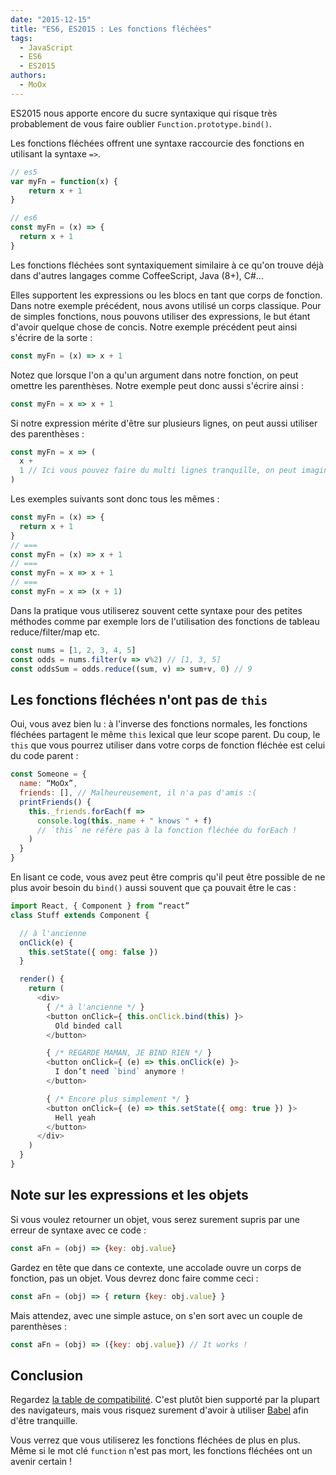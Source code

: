```yaml
---
date: "2015-12-15"
title: "ES6, ES2015 : Les fonctions fléchées"
tags:
  - JavaScript
  - ES6
  - ES2015
authors:
  - MoOx
---
```


ES2015 nous apporte encore du sucre syntaxique qui risque très probablement de
vous faire oublier ``Function.prototype.bind()``.

Les fonctions fléchées offrent une syntaxe raccourcie des fonctions en utilisant
la syntaxe `=>`.

```js
// es5
var myFn = function(x) {
    return x + 1
}

// es6
const myFn = (x) => {
  return x + 1
}
```

Les fonctions fléchées sont syntaxiquement similaire à ce qu'on trouve déjà dans
d'autres langages comme CoffeeScript, Java (8+), C#…

Elles supportent les expressions ou les blocs en tant que corps de fonction.
Dans notre exemple précédent, nous avons utilisé un corps classique.
Pour de simples fonctions, nous pouvons utiliser des expressions, le but étant
d'avoir quelque chose de concis.
Notre exemple précédent peut ainsi s'écrire de la sorte :

```js
const myFn = (x) => x + 1
```

Notez que lorsque l'on a qu'un argument dans notre fonction, on peut omettre les
parenthèses. Notre exemple peut donc aussi s'écrire ainsi :

```js
const myFn = x => x + 1
```

Si notre expression mérite d'être sur plusieurs lignes, on peut aussi utiliser des
parenthèses :

```js
const myFn = x => (
  x +
  1 // Ici vous pouvez faire du multi lignes tranquille, on peut imaginer du JSX
)
```

Les exemples suivants sont donc tous les mêmes :

```js
const myFn = (x) => {
  return x + 1
}
// ===
const myFn = (x) => x + 1
// ===
const myFn = x => x + 1
// ===
const myFn = x => (x + 1)
```

Dans la pratique vous utiliserez souvent cette syntaxe pour des petites méthodes
comme par exemple lors de l'utilisation des fonctions de tableau
reduce/filter/map etc.

```js
const nums = [1, 2, 3, 4, 5]
const odds = nums.filter(v => v%2) // [1, 3, 5]
const oddsSum = odds.reduce((sum, v) => sum+v, 0) // 9
```

## Les fonctions fléchées n'ont pas de `this`

Oui, vous avez bien lu : à l'inverse des fonctions normales, les fonctions
fléchées partagent le même ``this`` lexical que leur scope parent.
Du coup, le ``this`` que vous pourrez utiliser dans votre corps de fonction
fléchée est celui du code parent :

```js
const Someone = {
  name: “MoOx”,
  friends: [], // Malheureusement, il n'a pas d'amis :(
  printFriends() {
    this._friends.forEach(f =>
      console.log(this._name + " knows " + f)
      // `this` ne réfère pas à la fonction fléchée du forEach !
    )
  }
}
```

En lisant ce code, vous avez peut être compris qu'il peut être possible de ne
plus avoir besoin du ``bind()`` aussi souvent que ça pouvait être le cas :

```js
import React, { Component } from “react”
class Stuff extends Component {

  // à l'ancienne
  onClick(e) {
    this.setState({ omg: false })
  }

  render() {
    return (
      <div>
        { /* à l'ancienne */ }
        <button onClick={ this.onClick.bind(this) }>
          Old binded call
        </button>

        { /* REGARDE MAMAN, JE BIND RIEN */ }
        <button onClick={ (e) => this.onClick(e) }>
          I don’t need `bind` anymore !
        </button>

        { /* Encore plus simplement */ }
        <button onClick={ (e) => this.setState({ omg: true }) }>
          Hell yeah
        </button>
      </div>
    )
  }
}
```

## Note sur les expressions et les objets

Si vous voulez retourner un objet, vous serez surement supris par une erreur de
syntaxe avec ce code :

```js
const aFn = (obj) => {key: obj.value}
```

Gardez en tête que dans ce contexte, une accolade ouvre un corps de fonction,
pas un objet.
Vous devrez donc faire comme ceci :

```js
const aFn = (obj) => { return {key: obj.value} }
```

Mais attendez, avec une simple astuce, on s'en sort avec un couple de
parenthèses :

```js
const aFn = (obj) => ({key: obj.value}) // It works !
```

## Conclusion

Regardez
[la table de compatibilité](https://kangax.github.io/compat-table/es6/#test-arrow_functions).
C'est plutôt bien supporté par la plupart des navigateurs, mais vous risquez
surement d'avoir à utiliser [Babel](http://babeljs.io) afin d'être tranquille.

Vous verrez que vous utiliserez les fonctions fléchées de plus en plus.
Même si le mot clé ``function`` n'est pas mort, les fonctions fléchées ont un
avenir certain !
